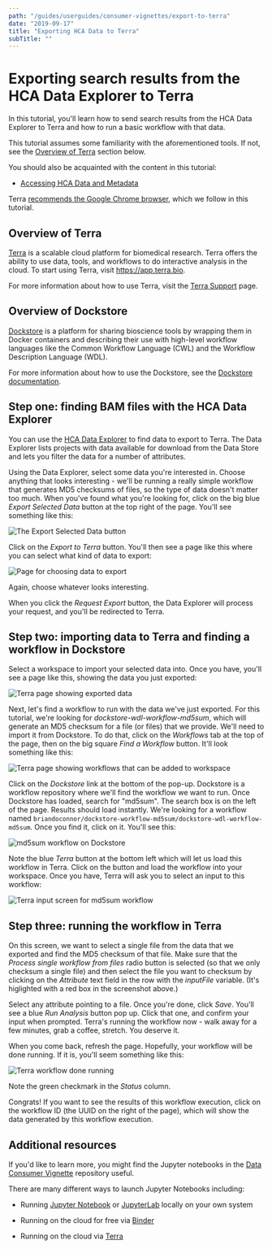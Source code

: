 ```yaml
---
path: "/guides/userguides/consumer-vignettes/export-to-terra"
date: "2019-09-17"
title: "Exporting HCA Data to Terra"
subTitle: ""
---
```


Exporting search results from the HCA Data Explorer to Terra
============================================================

In this tutorial, you'll learn how to send search results from the HCA Data
Explorer to Terra and how to run a basic workflow with that data.

This tutorial assumes some familiarity with the aforementioned tools. If not,
see the [Overview of Terra](#overview-of-terra) section below.

You should also be acquainted with the content in this tutorial:

-   [Accessing HCA Data and Metadata][quick-start-guide]

Terra [recommends the Google Chrome browser][terra-registration], which we
follow in this tutorial.

Overview of Terra
-----------------

[Terra][terra] is a scalable cloud platform for biomedical research. Terra offers the
ability to use data, tools, and workflows to do interactive analysis in the 
cloud. To start using Terra, visit <https://app.terra.bio>.

For more information about how to use Terra, visit the [Terra Support][terra-support] page.

Overview of Dockstore
---------------------

[Dockstore][dockstore] is a platform for sharing bioscience tools by wrapping them in Docker
containers and describing their use with high-level workflow languages like the Common Workflow
Language (CWL) and the Workflow Description Language (WDL).

For more information about how to use the Dockstore, see the [Dockstore documentation][dockstore-doc].

Step one: finding BAM files with the HCA Data Explorer
------------------------------------------------------

You can use the [HCA Data Explorer][explorer] to find data to export to Terra.
The Data Explorer lists projects with data available for download from the Data
Store and lets you filter the data for a number of attributes.

Using the Data Explorer, select some data you're interested in. Choose anything
that looks interesting - we'll be running a really simple workflow that
generates MD5 checksums of files, so the type of data doesn't matter too much.
When you've found what you're looking for, click on the big blue *Export
Selected Data* button at the top right of the page. You'll see something like
this:

![The *Export Selected Data* button](_images/terra-export_button.png)

Click on the *Export to Terra* button. You'll then see a page like this where
you can select what kind of data to export:

![Page for choosing data to export](_images/terra-choose_files.png)

Again, choose whatever looks interesting.

When you click the *Request Export* button, the Data Explorer will process your
request, and you'll be redirected to Terra.

Step two: importing data to Terra and finding a workflow in Dockstore
---------------------------------------------------------------------

Select a workspace to import your selected data into. Once you have, you'll see
a page like this, showing the data you just exported:

![Terra page showing exported data](_images/terra-exported_data.png)

Next, let's find a workflow to run with the data we've just exported. For this
tutorial, we're looking for *dockstore-wdl-workflow-md5sum*, which will
generate an MD5 checksum for a file (or files) that we provide. We'll need to
import it from Dockstore. To do that, click on the *Workflows* tab at the top
of the page, then on the big square *Find a Workflow* button. It'll look
something like this:

![Terra page showing workflows that can be added to workspace](_images/terra-workflows.png)

Click on the *Dockstore* link at the bottom of the pop-up. Dockstore is a
workflow repository where we'll find the workflow we want to run. Once
Dockstore has loaded, search for "md5sum". The search box is on the left of the
page. Results should load instantly. We're looking for a workflow named
`briandoconnor/dockstore-workflow-md5sum/dockstore-wdl-workflow-md5sum`.
Once you find it, click on it. You'll see this:

![md5sum workflow on Dockstore](_images/terra-md5sum_dockstore.png)

Note the blue *Terra* button at the bottom left which will let us load this
workflow in Terra. Click on the button and load the workflow into your
workspace. Once you have, Terra will ask you to select an input to this
workflow:

![Terra input screen for md5sum workflow](_images/terra-md5sum_input.png)

Step three: running the workflow in Terra
-----------------------------------------

On this screen, we want to select a single file from the data that we exported
and find the MD5 checksum of that file. Make sure that the *Process single workflow
from files* radio button is selected (so that we only checksum a single file)
and then select the file you want to checksum by clicking on the *Attribute*
text field in the row with the *inputFile* variable. (It's higlighted with a red
box in the screenshot above.)

Select any attribute pointing to a file. Once you're done, click *Save*. You'll
see a blue *Run Analysis* button pop up. Click that one, and confirm your input
when prompted. Terra's running the workflow now - walk away for a few minutes,
grab a coffee, stretch. You deserve it.

When you come back, refresh the page. Hopefully, your workflow will be done
running. If it is, you'll seem something like this:

![Terra workflow done running](_images/terra-workflow_done.png)

Note the green checkmark in the *Status* column.

Congrats! If you want to see the results of this workflow execution, click
on the workflow ID (the UUID on the right of the page), which will show the
data generated by this workflow execution.

Additional resources
--------------------

If you'd like to learn more, you might find the Jupyter notebooks in the
[Data Consumer Vignette][dcv] repository useful.

There are many different ways to launch Jupyter Notebooks including:

-   Running [Jupyter Notebook](https://jupyter.org/) or
    [JupyterLab][jupyterlab] locally on your own system

-   Running on the cloud for free via [Binder](https://mybinder.org/)

-   Running on the cloud via [Terra](https://terra.bio/)

  [dcv]: <https://github.com/HumanCellAtlas/data-consumer-vignettes>
  [jupyterlab]: <https://blog.jupyter.org/jupyterlab-is-ready-for-users-5a6f039b8906>
  [quick-start-guide]: <https://data.humancellatlas.org/guides/quick-start-guide>
  [explorer]: <https://data.humancellatlas.org/explore/projects>
  [terra]: <https://terra.bio>
  [terra-support]: <https://support.terra.bio/hc/en-us>
  [terra-registration]: <https://support.terra.bio/hc/en-us/articles/360028235911-How-to-register-for-a-Terra-account>
  [dockstore]: <https://dockstore.org>
  [dockstore-doc]: <https://docs.dockstore.org/docs>
